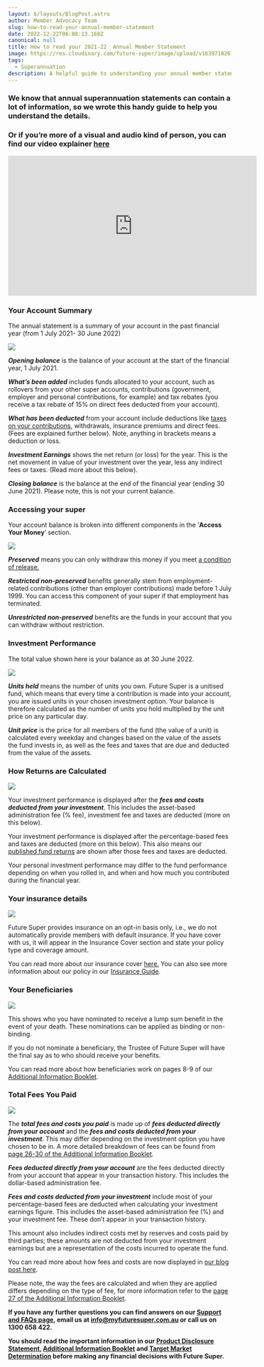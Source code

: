 ```yaml
---
layout: $/layouts/BlogPost.astro
author: Member Advocacy Team
slug: how-to-read-your-annual-member-statement
date: 2022-12-22T06:08:13.168Z
canonical: null
title: How to read your 2021-22  Annual Member Statement
image: https://res.cloudinary.com/future-super/image/upload/v1639718267/Member_Statement.png
tags:
  - Superannuation
description: A helpful guide to understanding your annual member statement.
---
```

### We know that annual superannuation statements can contain a lot of information, so we wrote this handy guide to help you understand the details.

### Or if you’re more of a visual and audio kind of person, you can find our video explainer [here](https://www.youtube.com/watch?v=ycl6Vkksmww&ab_channel=FutureSuper)

<iframe width="560" height="315" src="https://www.youtube.com/embed/ycl6Vkksmww" title="YouTube video player" frameborder="0" allow="accelerometer; autoplay; clipboard-write; encrypted-media; gyroscope; picture-in-picture" allowfullscreen></iframe>

### **Your Account Summary**

The annual statement is a summary of your account in the past financial year (from 1 July 2021- 30 June 2022)

![](https://i.postimg.cc/Bn67nZFd/Account-Summary-2-m3jfjg-2022.jpg)

***Opening balance*** is the balance of your account at the start of the financial year, 1 July 2021.

***What’s been added*** includes funds allocated to your account, such as rollovers from your other super accounts, contributions (government, employer and personal contributions, for example) and tax rebates (you receive a tax rebate of 15% on direct fees deducted from your account).

***What has been deducted*** from your account include deductions like [taxes on your contributions](https://www.futuresuper.com.au/faqs/why-is-tax-taken-from-my-account), withdrawals, insurance premiums and direct fees. (Fees are explained further below). Note, anything in brackets means a deduction or loss.

***Investment Earnings*** shows the net return (or loss) for the year. This is the net movement in value of your investment over the year, less any indirect fees or taxes. (Read more about this below).

***Closing balance*** is the balance at the end of the financial year (ending 30 June 2021). Please note, this is not your current balance.

### Accessing your super

Your account balance is broken into different components in the ‘**Access Your Money**’ section.

![](https://i.postimg.cc/j2tZ0RK3/Access-to-your-Money-2-eaviea-2022.jpg)

***Preserved*** means you can only withdraw this money if you meet [a condition of release.](https://www.futuresuper.com.au/faqs/what-is-a-condition-of-release/)‍

***Restricted non-preserved*** benefits generally stem from employment-related contributions (other than employer contributions) made before 1 July 1999. You can access this component of your super if that employment has terminated.

***Unrestricted non-preserved*** benefits are the funds in your account that you can withdraw without restriction.

### **Investment Performance**

The total value shown here is your balance as at 30 June 2022. 

![](https://i.postimg.cc/DfGP5JQv/Investment-Information-Example-2022.jpg)

***Units held*** means the number of units you own. Future Super is a unitised fund, which means that every time a contribution is made into your account, you are issued units in your chosen investment option. Your balance is therefore calculated as the number of units you hold multiplied by the unit price on any particular day.

***Unit price*** is the price for all members of the fund (the value of a unit) is calculated every weekday and changes based on the value of the assets the fund invests in, as well as the fees and taxes that are due and deducted from the value of the assets.

### **How Returns are Calculated**

![](https://i.postimg.cc/1tBsZ5wf/statement-pic-4-performance.png)

Your investment performance is displayed after the ***fees and costs deducted from your investment***. This includes the asset-based administration fee (% fee), investment fee and taxes are deducted (more on this below). 

Your investment performance is displayed after the percentage-based fees and taxes are deducted (more on this below). This also means our [published fund returns](https://www.myfuturesuper.com.au/choosing/performanceandreturns) are shown after those fees and taxes are deducted.

Your personal investment performance may differ to the fund performance depending on when you rolled in, and when and how much you contributed during the financial year.

### Your insurance details

![](https://i.postimg.cc/255PBFZ8/statement-pic-5-insurance.png)

Future Super provides insurance on an opt-in basis only, i.e., we do not automatically provide members with default insurance. If you have cover with us, it will appear in the Insurance Cover section and state your policy type and coverage amount.

You can read more about our insurance cover [here.](https://www.myfuturesuper.com.au/faqs/does-future-super-offer-insurance/) You can also see more information about our policy in our [Insurance Guide](https://content.myfuturesuper.com.au/forms-docs/FS_InsuranceGuide_05102021.pdf).

### Your Beneficiaries

![](https://res.cloudinary.com/fdq5gvf9pls/image/upload/c_scale,w_680/v1639567989/Member%20Statement%20blog/Beneficiary_Details_uqci1k.png)

This shows who you have nominated to receive a lump sum benefit in the event of your death. These nominations can be applied as binding or non-binding. 

If you do not nominate a beneficiary, the Trustee of Future Super will have the final say as to who should receive your benefits. 

You can read more about how beneficiaries work on pages 8-9 of our [Additional Information Booklet](https://content.myfuturesuper.com.au/forms-docs/FS_AIB_20122022.pdf). 

### Total Fees You Paid

![](https://i.postimg.cc/B6bpgmSt/Screen-Shot-2022-12-21-at-6-06-40-pm.png)

The ***total fees and costs you paid*** is made up of ***fees deducted directly from your account*** and the ***fees and costs deducted from your investment***. This may differ depending on the investment option you have chosen to be in. A more detailed breakdown of fees can be found from [page 26-30 of the Additional Information Booklet](https://content.myfuturesuper.com.au/forms-docs/FS_AIB_20122022.pdf). 

***Fees deducted directly from your account*** are the fees deducted directly from your account that appear in your transaction history. This includes the dollar-based administration fee.

***Fees and costs deducted from your investment*** include most of your percentage-based fees are deducted when calculating your investment earnings figure. This includes the asset-based administration fee (%) and your investment fee. These don’t appear in your transaction history.

This amount also includes indirect costs met by reserves and costs paid by third parties; these amounts are not deducted from your investment earnings but are a representation of the costs incurred to operate the fund. 

You can read more about how fees and costs are now displayed in [our blog post here](<our blog post here>). 

Please note, the way the fees are calculated and when they are applied differs depending on the type of fee, for more information refer to the [page 27 of the Additional Information Booklet](https://content.myfuturesuper.com.au/forms-docs/FS_AIB_20122022.pdf).

**If you have any further questions you can find answers on our [Support and FAQs page](https://www.myfuturesuper.com.au/support-and-faqs/), email us at info@myfuturesuper.com.au or call us on 1300 658 422.**

**You should read the important information in our [Product Disclosure Statement](https://content.myfuturesuper.com.au/forms-docs/FS_PDS_20122022.pdf), [Additional Information Booklet](https://content.myfuturesuper.com.au/forms-docs/FS_AIB_20122022.pdf) and [Target Market Determination](https://www.futuresuper.com.au/tmd) before making any financial decisions with Future Super.**